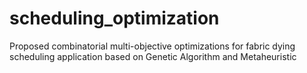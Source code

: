 # scheduling_optimization
Proposed combinatorial multi-objective optimizations for fabric dying scheduling application based on Genetic Algorithm and Metaheuristic
